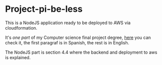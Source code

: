 # Project-pi-be-less

This is a NodeJS application ready to be deployed to AWS via cloudformation. 

It's *one part* of my Computer science final project degree, [here](https://openaccess.uoc.edu/bitstream/10609/145834/10/dperezloFBD0622report.pdf) you can check it, the first paragraf is in Spanish, the rest is in English. 

The NodeJS part is section 4.4 where the backend and deployment to aws is explained.

